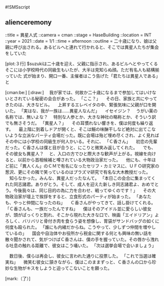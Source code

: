 #!SMSscript

## alienceremony

::title = 異星人式
::camera = cman
::stage = HaseBuilding
::location = INT
::year = 2021
::date = 1/1
::time = afternoon
::outline = 二十歳になり、娘は父親に呼び出される。あるビルへと連れて行かれると、そこでは異星人たちが集会をしていた

[plot:３行]
$suzukiは二十歳を迎え、父親に指示され、あるビルへとやってくる
そこには小学校時代の同級生もいたが、大半は見知らぬ顔。ただ有名人も結構揃っていた
式が始まり、開口一番、主催者はこう告げた「君たちは異星人である」と

[cman:be:]
[:draw:]
　我が家では、何故か二十歳になるまで参加してはいけないとされている秘密の会合があった。
「ここ？」
　その日、家族と共にやってきたのは、大きなビル。
　上昇するエレベイタの中、緊張気味に父親が口を開いた。
「実はな、我が一族は……異星人なんだ」
　イセイジン？
　うがい薬の名称では、無いよな？
　特別な人参とか、大きな神社の略称とか、そういう訳でも無さそうだ。
「異星人？」
　その耳慣れない響きを、僕は何度も繰り返す。
　最上階に到着しドアが開くと、そこは鰯の味醂干しなど絶対に出てこないような立派なパーティ会場だった。既に会場は殆ど埋め尽くされ、よく見ればその中には小学校の同級生が何人かいる。それに、
「Ｃ香さん」
　初恋の先輩だった。Ｃ香さんは僕と目が合うと、にこりと微笑み返してくれた。
　でも、その彼女も異星人？
　と、入口の方でひと際大きな歓声が上がる。視線を向けると、以前から首相候補と噂されている大物政治家だった。
　他にも、十年ほど前に「異人くん」のＣＭで有名になったセリフ・カミマスに、ＵＦＯ研究家の葱沢、更にその隣で笑っているのはプラズマ研究で有名な大木教授だった。
　知らなかった。みんな、異星人だったなんて。
「本日この会合に集まってくれた同志諸君。ありがとう。そして、成人を迎えた新しき同志諸君よ、おめでとう。今後我々は、同じ目的の為に力を合わせ、戦ってゆくのです！」
　その大物政治家が壇上で挨拶をすると、立食形式のパーティが始まった。
「あなたも、やっと仲間になったのね」
　Ｃ香さんがやってきて、話し掛けてくれる。
「Ｃ香さんも、一族だったんですね」
　僕はそのアイドル並に愛らしい彼女が、頭がぱっくりと割れ、そこから現れた大きな口で、映画「エイドリアン」よろしく、バリバリと骨付き肉を食らう姿を想像し、胃袋がサンドバッグの如くに何度も殴られた。
「誰にも内緒だからね。こうやって、少しずつ仲間を増やしているの」
　国会や自治体やお役所から税金に関する何とも興味の無い話を散々聞かされて、気がつけばＣ香さんは、僕の手を握っていた。その唇から洩れる吐息の触れる距離で、彼女はこう囁いた。
「次は選挙会場で会いましょう」

　数日後、僕らは再会し、彼女に言われた通りに投票した。
「これで当選は確実ね」
　微笑む彼女に頷きながら、僕はこのままずっと、Ｃ香さんの口から珍妙な生物がキスをしようと迫ってこないことを願った。

[mark:（了）]
